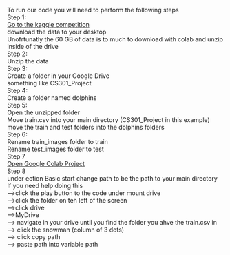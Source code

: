 To run our code you will need to perform the following steps  
Step 1:   
  [Go to the kaggle competition](https://www.kaggle.com/competitions/happy-whale-and-dolphin/data)  
  download the data to your desktop  
  Unofrtunatly the 60 GB of data is to much to download with colab and unzip inside of the drive  
Step 2:   
  Unzip the data   
Step 3:   
  Create a folder in your Google Drive     
  something like CS301_Project    
Step 4:    
  Create a folder named dolphins    
Step 5:   
  Open the unzipped folder  
  Move train.csv into your main directory (CS301_Project in this example)  
  move the train and test folders into the dolphins folders  
Step 6:  
  Rename train_images folder to train  
  Rename test_images folder to test  
Step 7  
    [Open Google Colab Project](https://colab.research.google.com/drive/1l85AEJSuupMJhqmNdX5zIeQ8aFhcad5e?authuser=2#scrollTo=wi815Pl96Tzz)  
Step 8  
  under ection Basic start change path to be the path to your main directory  
  If you need help doing this   
  -->click the play button to the code under mount drive  
  -->click the folder on teh left of the screen  
  -->click drive  
  -->MyDrive  
  --> navigate in your drive until you find the folder you ahve the train.csv in  
  --> click the snowman (column of 3 dots)  
  --> click copy path  
  --> paste path into variable path  
